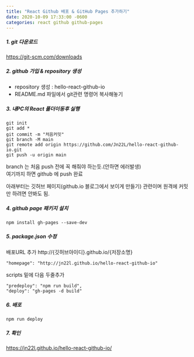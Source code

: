 ```yaml
---
title: "React Github 배포 & GitHub Pages 추가하기"
date: 2020-10-09 17:33:00 -0600
categories: react github github-pages
---
```


##### 1. git 다운로드
<https://git-scm.com/downloads>

##### 2. github 가입 & repository 생성

* repository 생성 : hello-react-github-io<br>
* README.md 파일에서 git관련 명령어 복사해놓기

##### 3. 내PC의 React 폴더이동후 실행
```
git init
git add *
git commit -m "처음커밋"
git branch -M main
git remote add origin https://github.com/Jn22L/hello-react-github-io.git
git push -u origin main
```

branch 는 처음 push 전에 꼭 해줘야 하는듯.(안하면 에러발생)<br>
여기까지 하면 github 에 push 완료 <br>

아래부터는 깃허브 페이지(github.io 블로그에서 보이게 만들기) 관련이며
원격에 커밋만 하려면 안봐도 됨.<br>

##### 4. github page 패키지 설치
```
npm install gh-pages --save-dev
```

##### 5. package.json 수정
배포URL 추가 
http://{깃허브아이디}.github.io/{저장소명}
```
"homepage": "http://jn22l.github.io/hello-react-github-io"
```
scripts 밑에 다음 두줄추가
```
"predeploy": "npm run build",
"deploy": "gh-pages -d build"  
```
 
##### 6. 배포
```
npm run deploy
```

##### 7. 확인
<https://jn22l.github.io/hello-react-github-io/>
